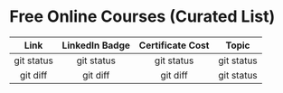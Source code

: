 # Free Online Courses (Curated List)

| Link | LinkedIn Badge  | Certificate Cost | Topic |
|     :---:    |     :---:      |     :---:     |     :---:     |
| git status   | git status     | git status    | git status    |
| git diff     | git diff       | git diff      | git status    |
